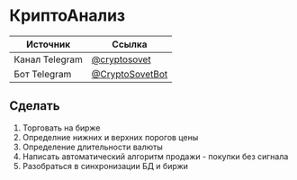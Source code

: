 # КриптоАнализ

Источник | Ссылка
---|---
Канал Telegram | [@cryptosovet](https://t.me/cryptosovet)
Бот Telegram | [@CryptoSovetBot](https://t.me/CryptoSovetBot)

Сделать
---
1. Торговать на бирже
10. Определние нижних и верхних порогов цены
11. Определение длительности валюты
4. Написать автоматический алгоритм продажи - покупки без сигнала
5. Разобраться в синхронизации БД и биржи
